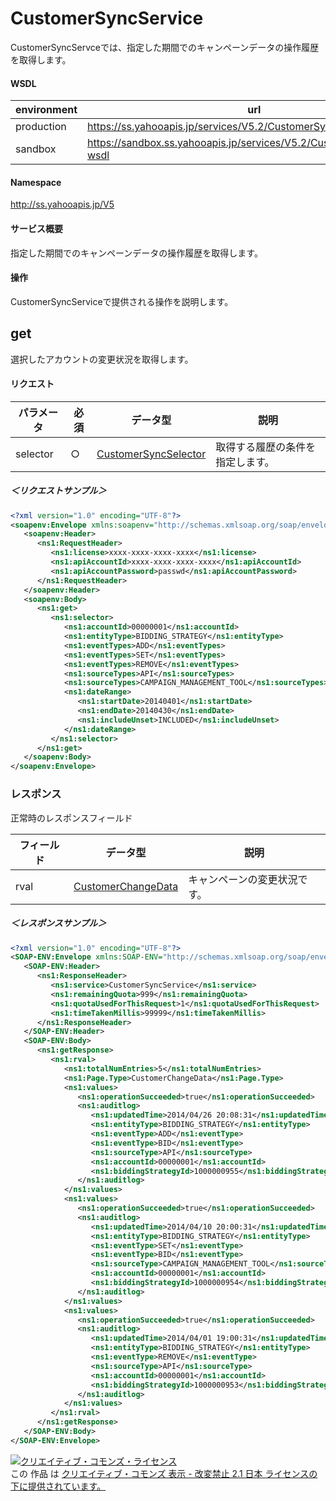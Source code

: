 # CustomerSyncService
CustomerSyncServceでは、指定した期間でのキャンペーンデータの操作履歴を取得します。
#### WSDL
| environment | url |
|---|---|
| production  | https://ss.yahooapis.jp/services/V5.2/CustomerSyncService?wsdl|
| sandbox  | https://sandbox.ss.yahooapis.jp/services/V5.2/CustomerSyncService?wsdl|
#### Namespace
http://ss.yahooapis.jp/V5
#### サービス概要
指定した期間でのキャンペーンデータの操作履歴を取得します。
#### 操作
CustomerSyncServiceで提供される操作を説明します。
## get
選択したアカウントの変更状況を取得します。

#### リクエスト
| パラメータ | 必須 | データ型 | 説明 | 
|---|---|---|---|
| selector | ○ | [CustomerSyncSelector](../data/CustomerSyncSelector.md) | 取得する履歴の条件を指定します。 | 
##### ＜リクエストサンプル＞
```xml
<?xml version="1.0" encoding="UTF-8"?>
<soapenv:Envelope xmlns:soapenv="http://schemas.xmlsoap.org/soap/envelope/" xmlns:ns1="http://ss.yahooapis.jp/V5">
   <soapenv:Header>
      <ns1:RequestHeader>
         <ns1:license>xxxx-xxxx-xxxx-xxxx</ns1:license>
         <ns1:apiAccountId>xxxx-xxxx-xxxx-xxxx</ns1:apiAccountId>
         <ns1:apiAccountPassword>passwd</ns1:apiAccountPassword>
      </ns1:RequestHeader>
   </soapenv:Header>
   <soapenv:Body>
      <ns1:get>
         <ns1:selector>
            <ns1:accountId>00000001</ns1:accountId>
            <ns1:entityType>BIDDING_STRATEGY</ns1:entityType>
            <ns1:eventTypes>ADD</ns1:eventTypes>
            <ns1:eventTypes>SET</ns1:eventTypes>
            <ns1:eventTypes>REMOVE</ns1:eventTypes>
            <ns1:sourceTypes>API</ns1:sourceTypes>
            <ns1:sourceTypes>CAMPAIGN_MANAGEMENT_TOOL</ns1:sourceTypes>
            <ns1:dateRange>
               <ns1:startDate>20140401</ns1:startDate>
               <ns1:endDate>20140430</ns1:endDate>
               <ns1:includeUnset>INCLUDED</ns1:includeUnset>
            </ns1:dateRange>
         </ns1:selector>
      </ns1:get>
   </soapenv:Body>
</soapenv:Envelope>
```
### レスポンス
正常時のレスポンスフィールド

| フィールド | データ型 | 説明 | 
|---|---|---|
| rval | [CustomerChangeData](../data/CustomerChangeData.md) | キャンペーンの変更状況です。 | 
##### ＜レスポンスサンプル＞
```xml
<?xml version="1.0" encoding="UTF-8"?>
<SOAP-ENV:Envelope xmlns:SOAP-ENV="http://schemas.xmlsoap.org/soap/envelope/" xmlns:ns1="http://ss.yahooapis.jp/V5">
   <SOAP-ENV:Header>
      <ns1:ResponseHeader>
         <ns1:service>CustomerSyncService</ns1:service>
         <ns1:remainingQuota>999</ns1:remainingQuota>
         <ns1:quotaUsedForThisRequest>1</ns1:quotaUsedForThisRequest>
         <ns1:timeTakenMillis>99999</ns1:timeTakenMillis>
      </ns1:ResponseHeader>
   </SOAP-ENV:Header>
   <SOAP-ENV:Body>
      <ns1:getResponse>
         <ns1:rval>
            <ns1:totalNumEntries>5</ns1:totalNumEntries>
            <ns1:Page.Type>CustomerChangeData</ns1:Page.Type>
            <ns1:values>
               <ns1:operationSucceeded>true</ns1:operationSucceeded>
               <ns1:auditlog>
                  <ns1:updatedTime>2014/04/26 20:08:31</ns1:updatedTime>
                  <ns1:entityType>BIDDING_STRATEGY</ns1:entityType>
                  <ns1:eventType>ADD</ns1:eventType>
                  <ns1:eventType>BID</ns1:eventType>
                  <ns1:sourceType>API</ns1:sourceType>
                  <ns1:accountId>00000001</ns1:accountId>
                  <ns1:biddingStrategyId>1000000955</ns1:biddingStrategyId>
               </ns1:auditlog>
            </ns1:values>
            <ns1:values>
               <ns1:operationSucceeded>true</ns1:operationSucceeded>
               <ns1:auditlog>
                  <ns1:updatedTime>2014/04/10 20:00:31</ns1:updatedTime>
                  <ns1:entityType>BIDDING_STRATEGY</ns1:entityType>
                  <ns1:eventType>SET</ns1:eventType>
                  <ns1:eventType>BID</ns1:eventType>
                  <ns1:sourceType>CAMPAIGN_MANAGEMENT_TOOL</ns1:sourceType>
                  <ns1:accountId>00000001</ns1:accountId>
                  <ns1:biddingStrategyId>1000000954</ns1:biddingStrategyId>
               </ns1:auditlog>
            </ns1:values>
            <ns1:values>
               <ns1:operationSucceeded>true</ns1:operationSucceeded>
               <ns1:auditlog>
                  <ns1:updatedTime>2014/04/01 19:00:31</ns1:updatedTime>
                  <ns1:entityType>BIDDING_STRATEGY</ns1:entityType>
                  <ns1:eventType>REMOVE</ns1:eventType>
                  <ns1:sourceType>API</ns1:sourceType>
                  <ns1:accountId>00000001</ns1:accountId>
                  <ns1:biddingStrategyId>1000000953</ns1:biddingStrategyId>
               </ns1:auditlog>
            </ns1:values>
         </ns1:rval>
      </ns1:getResponse>
   </SOAP-ENV:Body>
</SOAP-ENV:Envelope>
```
<a rel="license" href="http://creativecommons.org/licenses/by-nd/2.1/jp/"><img alt="クリエイティブ・コモンズ・ライセンス" style="border-width:0" src="https://i.creativecommons.org/l/by-nd/2.1/jp/88x31.png" /></a><br />この 作品 は <a rel="license" href="http://creativecommons.org/licenses/by-nd/2.1/jp/">クリエイティブ・コモンズ 表示 - 改変禁止 2.1 日本 ライセンスの下に提供されています。</a>
